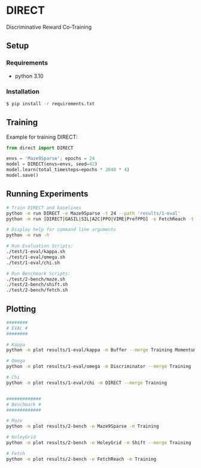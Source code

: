 # DIRECT 
Discriminative Reward Co-Training

## Setup 

### Requirements
- python 3.10

### Installation 
```sh
$ pip install -r requirements.txt
```

## Training

Example for training DIRECT:
```python 
from direct import DIRECT 

envs = 'Maze9Sparse'; epochs = 24
model = DIRECT(envs=envs, seed=42)
model.learn(total_timesteps=epochs * 2048 * 4)
model.save()
```

## Running Experiments 

```sh
# Train DIRECT and baselines 
python -m run DIRECT -e Maze9Sparse -t 24 --path 'results/1-eval'
python -m run [DIRECT|GASIL|SIL|A2C|PPO|VIME|PrefPPO] -e FetchReach -t 96 --path 'results/2-bench'

# Display help for command line arguments 
python -m run -h

# Run Evaluation Scripts:
./test/1-eval/kappa.sh
./test/1-eval/omega.sh
./test/1-eval/chi.sh

# Run Benchmark Scripts:
./test/2-bench/maze.sh
./test/2-bench/shift.sh
./test/2-bench/fetch.sh
```

## Plotting
```sh
########
# EVAL #
########

# Kappa
python -m plot results/1-eval/kappa -m Buffer --merge Training Momentum Scores 

# Omega
python -m plot results/1-eval/omega -m Discriminator --merge Training

# Chi
python -m plot results/1-eval/chi -m DIRECT --merge Training


#############
# Benchmark #
#############

# Maze
python -m plot results/2-bench -e Maze9Sparse -m Training

# HoleyGrid
python -m plot results/2-bench -e HoleyGrid -m Shift --merge Training

# Fetch
python -m plot results/2-bench -e FetchReach -m Training
```